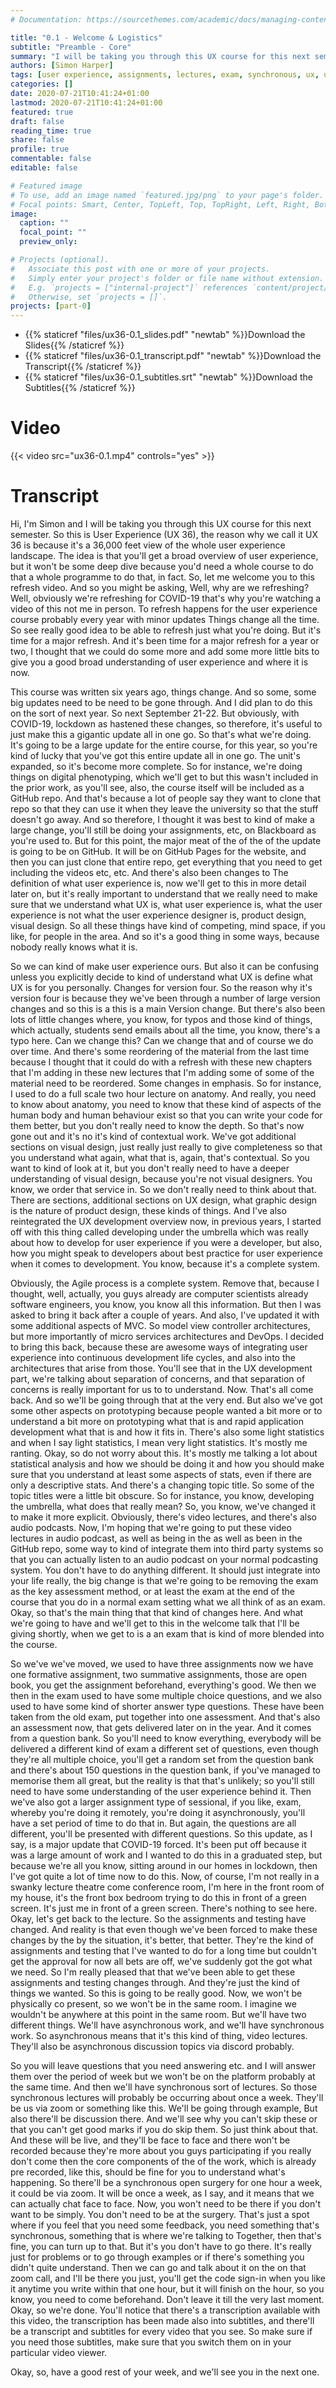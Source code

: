 ```yaml
---
# Documentation: https://sourcethemes.com/academic/docs/managing-content/

title: "0.1 - Welcome & Logistics"
subtitle: "Preamble - Core"
summary: "I will be taking you through this UX course for this next semester. The idea is that you'll get a broad overview of user experience, but it won't be some deep dive because you'd need a whole course to do that a whole programme to do that."
authors: [Simon Harper]
tags: [user experience, assignments, lectures, exam, synchronous, ux, update, change, understand, asynchronous, development, refresh, architectures, lockdown, instance, integrate, audio podcast, thought, aspects, repo]
categories: []
date: 2020-07-21T10:41:24+01:00
lastmod: 2020-07-21T10:41:24+01:00
featured: true
draft: false
reading_time: true
share: false
profile: true
commentable: false
editable: false

# Featured image
# To use, add an image named `featured.jpg/png` to your page's folder.
# Focal points: Smart, Center, TopLeft, Top, TopRight, Left, Right, BottomLeft, Bottom, BottomRight.
image:
  caption: ""
  focal_point: ""
  preview_only: 

# Projects (optional).
#   Associate this post with one or more of your projects.
#   Simply enter your project's folder or file name without extension.
#   E.g. `projects = ["internal-project"]` references `content/project/deep-learning/index.md`.
#   Otherwise, set `projects = []`.
projects: [part-0]
---
```



* {{% staticref "files/ux36-0.1_slides.pdf" "newtab" %}}Download the Slides{{% /staticref %}}
* {{% staticref "files/ux36-0.1_transcript.pdf" "newtab" %}}Download the Transcript{{% /staticref %}}
* {{% staticref "files/ux36-0.1_subtitles.srt" "newtab" %}}Download the Subtitles{{% /staticref %}}

# Video

{{< video src="ux36-0.1.mp4" controls="yes" >}}

# Transcript
Hi, I'm Simon and I will be taking you through this UX course for this next semester. So this is User Experience (UX 36), the reason why we call it UX 36 is because it's a 36,000 feet view of the whole user experience landscape. The idea is that you'll get a broad overview of user experience, but it won't be some deep dive because you'd need a whole course to do that a whole programme to do that, in fact. So, let me welcome you to this refresh video. And so you might be asking, Well, why are we refreshing? Well, obviously we're refreshing for COVID-19 that's why you're watching a video of this not me in  person. To refresh happens for the user experience course probably every year with minor updates Things change all the time. So see really good idea to be able to refresh just what you're doing. But it's time for a major refresh. And it's been time for a major refresh for a year or two, I thought that we could do some more and add some more little bits to give you a good broad understanding of user experience and where it is now.

This course was written six years ago, things change. And so some, some big updates need to be need to be gone through. And I did plan to do this on the sort of next year. So next September 21-22. But obviously, with COVID-19, lockdown as hastened these changes, so therefore, it's useful to just make this a gigantic update all in one go. So that's what we're doing. It's going to be a large update for the entire course, for this year, so you're kind of lucky that you've got this entire update all in one go. The unit's expanded, so it's become more complete. So for instance, we're doing things on digital phenotyping, which we'll get to but this wasn't included in the prior work, as you'll see, also, the course itself will be included as a GitHub repo. And that's because a lot of people say they want to clone that repo so that they can use it when they leave the university so that the stuff doesn't go away. And so therefore, I thought it was best to kind of make a large change, you'll still be doing your assignments, etc, on Blackboard as you're used to. But for this point, the major meat of the of the of the update is going to be on GitHub. It will be on GitHub Pages for the website, and then you can just clone that entire repo, get everything that you need to get including the videos etc, etc. And there's also been changes to The definition of what user experience is, now we'll get to this in more detail later on, but it's really important to understand that we really need to make sure that we understand what UX is, what user experience is, what the user experience is not what the user experience designer is, product design, visual design. So all these things have kind of competing, mind space, if you like, for people in the area. And so it's a good thing in some ways, because nobody really knows what it is. 

So we can kind of make user experience ours. But also it can be confusing unless you explicitly decide to kind of understand what UX is define what UX is for you personally. Changes for version four. So the reason why it's version four is because they we've been through a number of large version changes and so this is a this is a main Version change. But there's also been lots of little changes where, you know, for typos and those kind of things, which actually, students send emails about all the time, you know, there's a typo here. Can we change this? Can we change that and of course we do over time. And there's some reordering of the material from the last time because I thought that it could do with a refresh with these new chapters that I'm adding in these new lectures that I'm adding some of some of the material need to be reordered. Some changes in emphasis. So for instance, I used to do a full scale two hour lecture on anatomy. And really, you need to know about anatomy, you need to know that these kind of aspects of the human body and human behaviour exist so that you can write your code for them better, but you don't really need to know the depth. So that's now gone out and it's no it's kind of contextual work. We've got additional sections on visual design, just really just really to give completeness so that you understand what again, what that is, again, that's contextual. So you want to kind of look at it, but you don't really need to have a deeper understanding of visual design, because you're not visual designers. You know, we order that service in. So we don't really need to think about that. There are sections, additional sections on UX design, what graphic design is the nature of product design, these kinds of things. And I've also reintegrated the UX development overview now, in previous years, I started off with this thing called developing under the umbrella which was really about how to develop for user experience if you were a developer, but also, how you might speak to developers about best practice for user experience when it comes to development. You know, because it's a complete system.

Obviously, the Agile process is a complete system. Remove that, because I thought, well, actually, you guys already are computer scientists already software engineers, you know, you know all this information. But then I was asked to bring it back after a couple of years. And also, I've updated it with some additional aspects of MVC. So model view controller architectures, but more importantly of micro services architectures and DevOps. I decided to bring this back, because these are awesome ways of integrating user experience into continuous development life cycles, and also into the architectures that arise from those. You'll see that in the UX development part, we're talking about separation of concerns, and that separation of concerns is really important for us to to understand. Now. That's all come back. And so we'll be going through that at the very end. But also we've got some other aspects on prototyping because people wanted a bit more or to understand a bit more on prototyping what that is and rapid application development what that is and how it fits in. There's also some light statistics and when I say light statistics, I mean very light statistics. It's mostly me ranting. Okay, so do not worry about this. It's mostly me talking a lot about statistical analysis and how we should be doing it and how you should make sure that you understand at least some aspects of stats, even if there are only a descriptive stats. And there's a changing topic title. So some of the topic titles were a little bit obscure. So for instance, you know, developing the umbrella, what does that really mean? So, you know, we've changed it to make it more explicit. Obviously, there's video lectures, and there's also audio podcasts. Now, I'm hoping that we're going to put these video lectures in audio podcast, as well as being in the as well as been in the GitHub repo, some way to kind of integrate them into third party systems so that you can actually listen to an audio podcast on your normal podcasting system. You don't have to do anything different. It should just integrate into your life really, the big change is that we're going to be removing the exam as the key assessment method, or at least the exam at the end of the course that you do in a normal exam setting what we all think of as an exam. Okay, so that's the main thing that that kind of changes here. And what we're going to have and we'll get to this in the welcome talk that I'll be giving shortly, when we get to is a an exam that is kind of more blended into the course.

So we've we've moved, we used to have three assignments now we have one formative assignment, two summative assignments, those are open book, you get the assignment beforehand, everything's good. We then we then in the exam used to have some multiple choice questions, and we also used to have some kind of shorter answer type questions. These have been taken from the old exam, put together into one assessment. And that's also an assessment now, that gets delivered later on in the year. And it comes from a question bank. So you'll need to know everything, everybody will be delivered a different kind of exam a different set of questions, even though they're all multiple choice, you'll get a random set from the question bank and there's about 150 questions in the question bank, if you've managed to memorise them all great, but the reality is that that's unlikely; so you'll still need to have some understanding of the user experience behind it. Then we've also got a larger assignment type of sessional, if you like, exam, whereby you're doing it remotely, you're doing it asynchronously, you'll have a set period of time to do that in. But again, the questions are all different, you'll be presented with different questions. So this update, as I say, is a major update that COVID-19 forced. It's been put off because it was a large amount of work and I wanted to do this in a graduated step, but because we're all you know, sitting around in our homes in lockdown, then I've got quite a lot of time now to do this. Now, of course, I'm not really in a swanky lecture theatre come conference room, I'm here in the front room of my house, it's the front box bedroom trying to do this in front of a green screen. It's just me in front of a green screen. There's nothing to see here. Okay, let's get back to the lecture.  So the assignments and testing have changed. And reality is that even though we've been forced to make these changes by the by the situation, it's better, that better. They're the kind of assignments and testing that I've wanted to do for a long time but couldn't get the approval for now all bets are off, we've suddenly got the got what we need. So I'm really pleased that that we've been able to get these assignments and testing changes through. And they're just the kind of things we wanted. So this is going to be really good. Now, we won't be physically co present, so we won't be in the same room. I imagine we wouldn't be anywhere at this point in the same room. But we'll have two different things. We'll have asynchronous work, and we'll have synchronous work. So asynchronous means that it's this kind of thing, video lectures. They'll also be asynchronous discussion topics via discord probably.

So you will leave questions that you need answering etc. and I will answer them over the period of week but we won't be on the platform probably at the same time. And then we'll have synchronous sort of lectures. So those synchronous lectures will probably be occurring about once a week. They'll be us via zoom or something like this.  We'll be going through example, But also there'll be discussion there. And we'll see why you can't skip these or that you can't get good marks if you do skip them. So just think about that. And these will be live, and they'll be face to face and there won't be recorded because they're more about you guys participating if you really don't come then the core components of the of the work, which is already pre recorded, like this, should be fine for you to understand what's happening.  So there'll be a synchronous open surgery for one hour a week, it could be via zoom. It will be once a week, as I say, and it means that we can actually chat face to face. Now, you won't need to be there if you don't want to be simply. You don't need to be at the surgery. That's just a spot where if you feel that you need some feedback, you need something that's synchronous, something that is where we're talking to Together, then that's fine, you can turn up to that. But it's you don't have to go there. It's really just for problems or to go through examples or if there's something you didn't quite understand. Then we can go and talk about it on the on that zoom call, and I'll be there you just, you'll get the code sign-in when you like it anytime you write within that one hour, but it will finish on the hour, so you know, you need to come beforehand. Don't leave it till the very last moment. Okay, so we're done. You'll notice that there's a transcription available with this video, the transcription has been made also into subtitles, and there'll be a transcript and subtitles for every video that you see. So make sure if you need those subtitles, make sure that you switch them on in your particular video viewer.

Okay, so, have a good rest of your week, and we'll see you in the next one.


